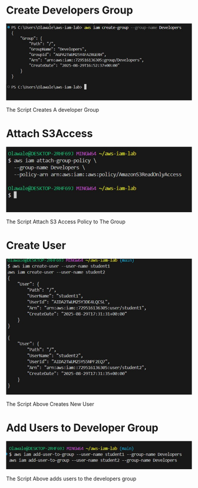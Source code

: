 
# Create Developers Group

![IAM GROUP](./screenshots/IAM%20Group.jpg)

  The Script Creates A developer Group


# Attach S3Access

![S3 Access](./screenshots/S3Access.jpg)

The Script Attach S3 Access Policy to The  Group

# Create User

![Create User](./screenshots/Create%20User.jpg)

The Script Above Creates New User

# Add Users to Developer Group

![ADD USER](./screenshots/Add%20User%20To%20Group.jpg)

The Script Above adds users to the developers group
